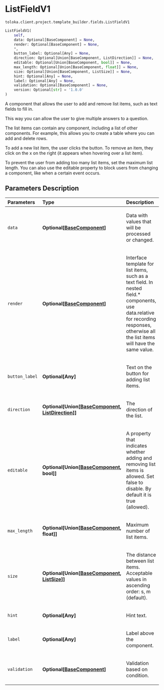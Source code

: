 # ListFieldV1
`toloka.client.project.template_builder.fields.ListFieldV1`

```python
ListFieldV1(
    self,
    data: Optional[BaseComponent] = None,
    render: Optional[BaseComponent] = None,
    *,
    button_label: Optional[Any] = None,
    direction: Optional[Union[BaseComponent, ListDirection]] = None,
    editable: Optional[Union[BaseComponent, bool]] = None,
    max_length: Optional[Union[BaseComponent, float]] = None,
    size: Optional[Union[BaseComponent, ListSize]] = None,
    hint: Optional[Any] = None,
    label: Optional[Any] = None,
    validation: Optional[BaseComponent] = None,
    version: Optional[str] = '1.0.0'
)
```

A component that allows the user to add and remove list items, such as text fields to fill in.


This way you can allow the user to give multiple answers to a question.

The list items can contain any component, including a list of other components. For example, this allows you to
create a table where you can add and delete rows.

To add a new list item, the user clicks the button. To remove an item, they click on the x on the right (it appears
when hovering over a list item).

To prevent the user from adding too many list items, set the maximum list length. You can also use the editable
property to block users from changing a component, like when a certain event occurs.

## Parameters Description

| Parameters | Type | Description |
| :----------| :----| :-----------|
`data`|**Optional\[[BaseComponent](toloka.client.project.template_builder.base.BaseComponent.md)\]**|<p>Data with values that will be processed or changed.</p>
`render`|**Optional\[[BaseComponent](toloka.client.project.template_builder.base.BaseComponent.md)\]**|<p>Interface template for list items, such as a text field. In nested field.* components, use data.relative for recording responses, otherwise all the list items will have the same value.</p>
`button_label`|**Optional\[Any\]**|<p>Text on the button for adding list items.</p>
`direction`|**Optional\[Union\[[BaseComponent](toloka.client.project.template_builder.base.BaseComponent.md), [ListDirection](toloka.client.project.template_builder.base.ListDirection.md)\]\]**|<p>The direction of the list.</p>
`editable`|**Optional\[Union\[[BaseComponent](toloka.client.project.template_builder.base.BaseComponent.md), bool\]\]**|<p>A property that indicates whether adding and removing list items is allowed. Set false to disable. By default it is true (allowed).</p>
`max_length`|**Optional\[Union\[[BaseComponent](toloka.client.project.template_builder.base.BaseComponent.md), float\]\]**|<p>Maximum number of list items.</p>
`size`|**Optional\[Union\[[BaseComponent](toloka.client.project.template_builder.base.BaseComponent.md), [ListSize](toloka.client.project.template_builder.base.ListSize.md)\]\]**|<p>The distance between list items. Acceptable values in ascending order: s, m (default).</p>
`hint`|**Optional\[Any\]**|<p>Hint text.</p>
`label`|**Optional\[Any\]**|<p>Label above the component.</p>
`validation`|**Optional\[[BaseComponent](toloka.client.project.template_builder.base.BaseComponent.md)\]**|<p>Validation based on condition.</p>
